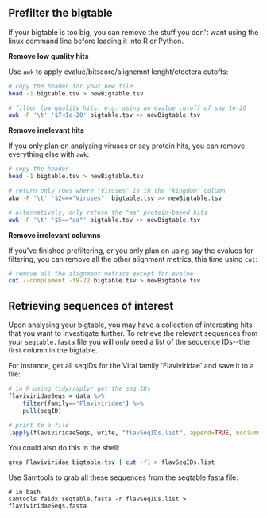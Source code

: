 ## Prefilter the bigtable

If your bigtable is too big, you can remove the stuff you don't want using the linux command line before loading it into R or Python.

**Remove low quality hits**

Use `awk` to apply evalue/bitscore/alignemnt lenght/etcetera cutoffs:

```bash
# copy the header for your new file
head -1 bigtable.tsv > newBigtable.tsv

# filter low quality hits, e.g. using an evalue cutoff of say 1e-20
awk -F '\t' '$7<1e-20' bigtable.tsv >> newBigtable.tsv
```

**Remove irrelevant hits**

If you only plan on analysing viruses or say protein hits, you can remove everything else with `awk`:

```bash
# copy the header
head -1 bigtable.tsv > newBigtable.tsv

# return only rows where "Viruses" is in the "kingdom" column
akw -F '\t' '$24=="Viruses"' bigtable.tsv >> newBigtable.tsv

# alternatively, only return the "aa" protein-based hits
awk -F '\t' '$5=="aa"' bigtable.tsv >> newBigtable.tsv
```

**Remove irrelevant columns**

If you've finished prefiltering, or you only plan on using say the evalues for filtering, 
you can remove all the other alignment metrics, this time using `cut`:

```bash
# remove all the alignment metrics except for evalue
cut --complement -f8-22 bigtable.tsv > newBigtable.tsv
```

## Retrieving sequences of interest

Upon analysing your bigtable, you may have a collection of interesting hits that you want to investigate further.
To retrieve the relevant sequences from your `seqtable.fasta` file you will only need a list of the sequence IDs--the first column in the bigtable.

For instance, get all seqIDs for the Viral family 'Flaviviridae' and save it to a file:

```R
# in R using tidyr/dplyr get the seq IDs
flaviviridaeSeqs = data %>% 
    filter(family=='Flaviviridae') %>% 
    pull(seqID)

# print to a file
lapply(flaviviridaeSeqs, write, "flavSeqIDs.list", append=TRUE, ncolumns=1)
```

You could also do this in the shell:

```bash
grep Flaviviridae bigtable.tsv | cut -f1 > flavSeqIDs.list
```

Use Samtools to grab all these sequences from the seqtable.fasta file:

```shell
# in bash
samtools faidx seqtable.fasta -r flavSeqIDs.list > flaviviridaeSeqs.fasta
```
